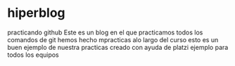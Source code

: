 # hiperblog
practicando github
Este es un blog en el que practicamos todos los comandos de git 
hemos hecho mpracticas alo largo del curso
esto es un buen ejemplo de nuestra practicas
creado con ayuda de platzi
ejemplo para todos los equipos

